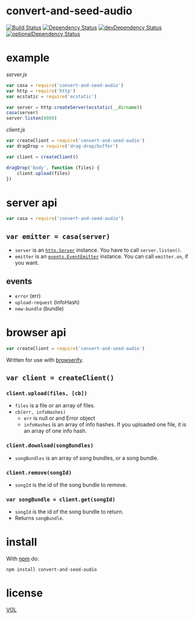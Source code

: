 convert-and-seed-audio
==========

[![Build Status](https://travis-ci.org/ArtskydJ/convert-and-seed-audio.svg)](https://travis-ci.org/ArtskydJ/convert-and-seed-audio)
[![Dependency Status](https://david-dm.org/artskydj/convert-and-seed-audio.svg)](https://david-dm.org/artskydj/convert-and-seed-audio)
[![devDependency Status](https://david-dm.org/artskydj/convert-and-seed-audio/dev-status.svg)](https://david-dm.org/artskydj/convert-and-seed-audio#info=devDependencies)
[![optionalDependency Status](https://david-dm.org/artskydj/convert-and-seed-audio/optional-status.svg)](https://david-dm.org/artskydj/convert-and-seed-audio#info=optionalDependencies)

# example

*server.js*

```js
var casa = require('convert-and-seed-audio')
var http = require('http')
var ecstatic = require('ecstatic')

var server = http.createServer(ecstatic(__dirname))
casa(server)
server.listen(8080)
```

*client.js*

```js
var createClient = require('convert-and-seed-audio')
var dragDrop = require('drag-drop/buffer')

var client = createClient()

dragDrop('body', function (files) {
	client.upload(files)
})
```

# server api

```js
var casa = require('convert-and-seed-audio')
```

## `var emitter = casa(server)`

- `server` is an [`http.Server`](https://nodejs.org/api/http.html#http_class_http_server) instance. You have to call `server.listen()`.
- `emitter` is an [`events.EventEmitter`](https://nodejs.org/api/events.html#events_class_events_eventemitter) instance. You can call `emitter.on`, if you want.

## events

- `error` (err)
- `upload-request` (infoHash)
- `new-bundle` (bundle)

# browser api

```js
var createClient = require('convert-and-seed-audio')
```

Written for use with [browserify](https://github.com/substack/node-browserify).

## `var client = createClient()`

### `client.upload(files, [cb])`

- `files` is a file or an array of files.
- `cb(err, infoHashes)`
	- `err` is null or and Error object
	- `infoHashes` is an array of info hashes. If you uploaded one file, it is an array of one info hash.


### `client.download(songBundles)`

- `songBundles` is an array of song bundles, or a song bundle.

### `client.remove(songId)`

- `songId` is the id of the song bundle to remove.

### `var songBundle = client.get(songId)`

- `songId` is the id of the song bundle to return.
- Returns `songBundle`.


# install

With [npm](http://nodejs.org/download) do:

	npm install convert-and-seed-audio

# license

[VOL](http://veryopenlicense.com)
